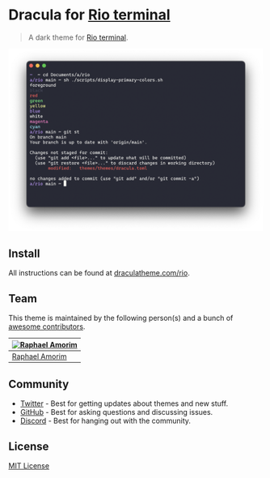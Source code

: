 # Dracula for [Rio terminal](https://github.com/raphamorim/rio)

> A dark theme for [Rio terminal](https://github.com/raphamorim/rio).

![Screenshot](./screenshot.png)

## Install

All instructions can be found at [draculatheme.com/rio](https://draculatheme.com/rio).

## Team

This theme is maintained by the following person(s) and a bunch of [awesome contributors](https://github.com/dracula/rio/graphs/contributors).

| [![Raphael Amorim](https://github.com/raphamorim.png?size=100)](https://github.com/raphamorim) |
| ---------------------------------------------------------------------------------------------- |
| [Raphael Amorim](https://github.com/raphamorim)                                                |

## Community

- [Twitter](https://twitter.com/draculatheme) - Best for getting updates about themes and new stuff.
- [GitHub](https://github.com/dracula/dracula-theme/discussions) - Best for asking questions and discussing issues.
- [Discord](https://draculatheme.com/discord-invite) - Best for hanging out with the community.

## License

[MIT License](./LICENSE)
